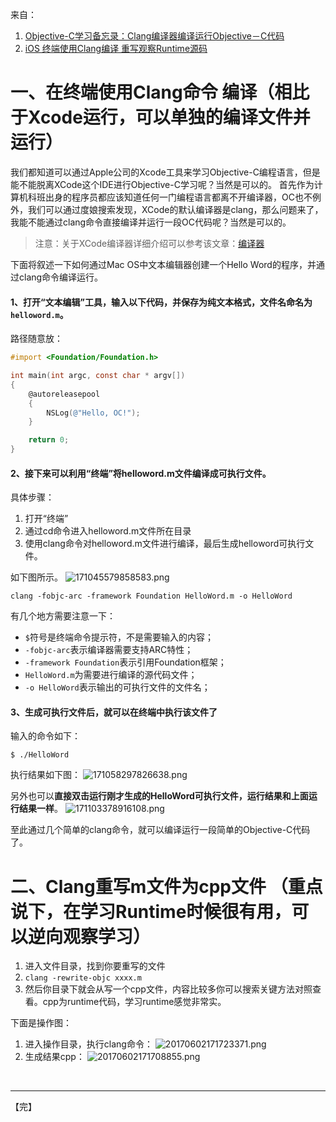 来自：

1. [Objective-C学习备忘录：Clang编译器编译运行Objective－C代码](https://www.cnblogs.com/wzk89/p/4650637.html)
2. [iOS 终端使用Clang编译 重写观察Runtime源码](http://blog.csdn.net/zy_flyway/article/details/72846019)

# 一、在终端使用Clang命令 编译（相比于Xcode运行，可以单独的编译文件并运行）

我们都知道可以通过Apple公司的Xcode工具来学习Objective-C编程语言，但是能不能脱离XCode这个IDE进行Objective-C学习呢？当然是可以的。
首先作为计算机科班出身的程序员都应该知道任何一门编程语言都离不开编译器，OC也不例外，我们可以通过度娘搜索发现，XCode的默认编译器是clang，那么问题来了，我能不能通过clang命令直接编译并运行一段OC代码呢？当然是可以的。

> 注意：关于XCode编译器详细介绍可以参考该文章：[编译器](http://objccn.io/issue-6-2/)

下面将叙述一下如何通过Mac OS中文本编辑器创建一个Hello Word的程序，并通过clang命令编译运行。

#### 1、打开“文本编辑”工具，输入以下代码，并保存为纯文本格式，文件名命名为`helloword.m`。

路径随意放：

```objectivec
#import <Foundation/Foundation.h>

int main(int argc, const char * argv[])
{
    @autoreleasepool
    {
        NSLog(@"Hello, OC!");
    }

    return 0;
}
```



#### 2、接下来可以利用“终端”将helloword.m文件编译成可执行文件。

具体步骤：

1. 打开“终端”
2. 通过cd命令进入helloword.m文件所在目录
3. 使用clang命令对helloword.m文件进行编译，最后生成helloword可执行文件。

如下图所示。
![171045579858583.png](https://upload-images.jianshu.io/upload_images/843214-1cf489668cd8258c.png?imageMogr2/auto-orient/strip%7CimageView2/2/w/1240)

```
clang -fobjc-arc -framework Foundation HelloWord.m -o HelloWord
```



有几个地方需要注意一下：

- `$`符号是终端命令提示符，不是需要输入的内容；
- `-fobjc-arc`表示编译器需要支持ARC特性；
- `-framework Foundation`表示引用Foundation框架；
- `HelloWord.m`为需要进行编译的源代码文件；
- `-o HelloWord`表示输出的可执行文件的文件名；

#### 3、生成可执行文件后，就可以在终端中执行该文件了

输入的命令如下：

```
$ ./HelloWord
```



执行结果如下图：
![171058297826638.png](https://upload-images.jianshu.io/upload_images/843214-e6b143d235d59a51.png?imageMogr2/auto-orient/strip%7CimageView2/2/w/1240)

另外也可以**直接双击运行刚才生成的HelloWord可执行文件，运行结果和上面运行结果一样**。
![171103378916108.png](https://upload-images.jianshu.io/upload_images/843214-adba02d63eb20a93.png?imageMogr2/auto-orient/strip%7CimageView2/2/w/1240)

至此通过几个简单的clang命令，就可以编译运行一段简单的Objective-C代码了。

# 二、Clang重写m文件为cpp文件  （重点说下，在学习Runtime时候很有用，可以逆向观察学习）

1. 进入文件目录，找到你要重写的文件
2. `clang -rewrite-objc xxxx.m`
3. 然后你目录下就会从写一个cpp文件，内容比较多你可以搜索关键方法对照查看。cpp为runtime代码，学习runtime感觉非常实。

下面是操作图：

1. 进入操作目录，执行clang命令：
   ![20170602171723371.png](https://upload-images.jianshu.io/upload_images/843214-a34196ff6afa39f1.png?imageMogr2/auto-orient/strip%7CimageView2/2/w/1240)
2. 生成结果cpp：
   ![20170602171708855.png](https://upload-images.jianshu.io/upload_images/843214-01ce4b1eb4fec878.png?imageMogr2/auto-orient/strip%7CimageView2/2/w/1240)



​	  

---

【完】